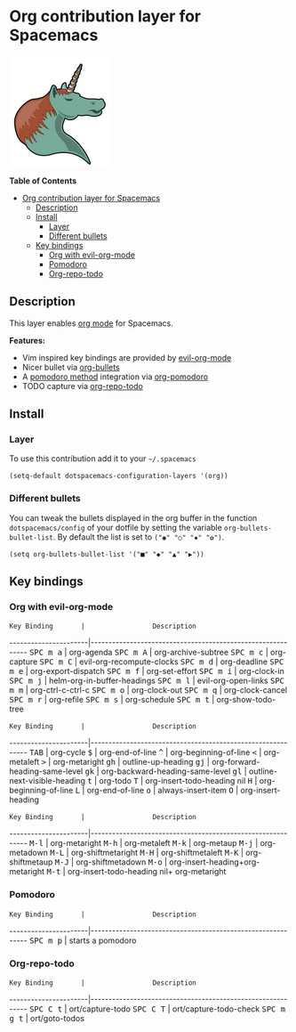 # Org contribution layer for Spacemacs

![logo](img/org.png)

<!-- markdown-toc start - Don't edit this section. Run M-x markdown-toc/generate-toc again -->
**Table of Contents**

- [Org contribution layer for Spacemacs](#org-contribution-layer-for-spacemacs)
    - [Description](#description)
    - [Install](#install)
        - [Layer](#layer)
        - [Different bullets](#different-bullets)
    - [Key bindings](#key-bindings)
        - [Org with evil-org-mode](#org-with-evil-org-mode)
        - [Pomodoro](#pomodoro)
        - [Org-repo-todo](#org-repo-todo)

<!-- markdown-toc end -->

## Description

This layer enables [org mode][] for Spacemacs.

**Features:**
- Vim inspired key bindings are provided by [evil-org-mode][]
- Nicer bullet via [org-bullets][]
- A [pomodoro method][] integration via [org-pomodoro][]
- TODO capture via [org-repo-todo][]

## Install

### Layer

To use this contribution add it to your `~/.spacemacs`

```elisp
(setq-default dotspacemacs-configuration-layers '(org))
```

### Different bullets

You can tweak the bullets displayed in the org buffer in the function
`dotspacemacs/config` of your dotfile by setting the variable
`org-bullets-bullet-list`. By default the list is set to `("◉" "○" "✸" "✿")`.

```elisp
(setq org-bullets-bullet-list '("■" "◆" "▲" "▶"))
```

## Key bindings

### Org with evil-org-mode

    Key Binding       |                 Description
----------------------|------------------------------------------------------------
<kbd>SPC m a</kbd>    | org-agenda
<kbd>SPC m A</kbd>    | org-archive-subtree
<kbd>SPC m c</kbd>    | org-capture
<kbd>SPC m C</kbd>    | evil-org-recompute-clocks
<kbd>SPC m d</kbd>    | org-deadline
<kbd>SPC m e</kbd>    | org-export-dispatch
<kbd>SPC m f</kbd>    | org-set-effort
<kbd>SPC m i</kbd>    | org-clock-in
<kbd>SPC m j</kbd>    | helm-org-in-buffer-headings
<kbd>SPC m l</kbd>    | evil-org-open-links
<kbd>SPC m m</kbd>    | org-ctrl-c-ctrl-c
<kbd>SPC m o</kbd>    | org-clock-out
<kbd>SPC m q</kbd>    | org-clock-cancel
<kbd>SPC m r</kbd>    | org-refile
<kbd>SPC m s</kbd>    | org-schedule
<kbd>SPC m t</kbd>    | org-show-todo-tree

    Key Binding       |                 Description
----------------------|------------------------------------------------------------
<kbd>TAB</kbd>        | org-cycle
<kbd>$</kbd>          | org-end-of-line
<kbd>^</kbd>          | org-beginning-of-line
<kbd><</kbd>          | org-metaleft
<kbd>></kbd>          | org-metaright
<kbd>gh</kbd>         | outline-up-heading
<kbd>gj</kbd>         | org-forward-heading-same-level
<kbd>gk</kbd>         | org-backward-heading-same-level
<kbd>gl</kbd>         | outline-next-visible-heading
<kbd>t</kbd>          | org-todo
<kbd>T</kbd>          | org-insert-todo-heading nil
<kbd>H</kbd>          | org-beginning-of-line
<kbd>L</kbd>          | org-end-of-line
<kbd>o</kbd>          | always-insert-item
<kbd>O</kbd>          | org-insert-heading

    Key Binding       |                 Description
----------------------|------------------------------------------------------------
<kbd>M-l</kbd>        | org-metaright
<kbd>M-h</kbd>        | org-metaleft
<kbd>M-k</kbd>        | org-metaup
<kbd>M-j</kbd>        | org-metadown
<kbd>M-L</kbd>        | org-shiftmetaright
<kbd>M-H</kbd>        | org-shiftmetaleft
<kbd>M-K</kbd>        | org-shiftmetaup
<kbd>M-J</kbd>        | org-shiftmetadown
<kbd>M-o</kbd>        | org-insert-heading+org-metaright
<kbd>M-t</kbd>        | org-insert-todo-heading nil+ org-metaright

### Pomodoro

    Key Binding       |                 Description
----------------------|------------------------------------------------------------
<kbd>SPC m p</kbd>    | starts a pomodoro

### Org-repo-todo

    Key Binding       |                 Description
----------------------|------------------------------------------------------------
<kbd>SPC C t</kbd>    | ort/capture-todo
<kbd>SPC C T</kbd>    | ort/capture-todo-check
<kbd>SPC m g t</kbd>  | ort/goto-todos


[org mode]: http://orgmode.org/
[evil-org-mode]: https://github.com/edwtjo/evil-org-mode
[org-pomodoro]: https://github.com/lolownia/org-pomodoro
[pomodoro method]: http://pomodorotechnique.com/
[org-bullets]: https://github.com/sabof/org-bullets
[org-repo-todo]: https://github.com/waymondo/org-repo-todo
